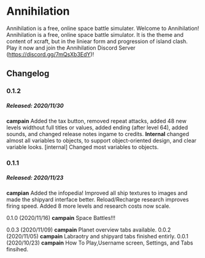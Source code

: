 # Annihilation

  Annihilation is a free, online space battle simulater.
 Welcome to Annihilation! Annihilation is a free, online space battle simulator. It is the theme and content of xcraft, but in the liniear form and progression of island clash. Play it now and join the Annihilation Discord Server (https://discord.gg/7mQsXb3EdY)!
 
## Changelog

### 0.1.2	
##### Released: 2020/11/30

**campain** Added the tax button, removed repeat attacks, added 48 new levels widthout full titles or values, added ending (after level 64), added sounds, and changed release notes ingame to credits. **Internal** changed almost all variables to objects, to support object-oriented design, and clear variable looks.
[internal] Changed most variables to objects.

### 0.1.1	
##### Released: 2020/11/23

**campian** Added the infopedia! Improved all ship textures to images and made the shipyard interface better. Reload/Recharge research improves firing speed. Added 8 more levels and research costs now scale.

0.1.0	(2020/11/16)	**campain** Space Battles!!!

0.0.3	(2020/11/09)	**campain** Planet overview tabs available.
0.0.2	(2020/11/05)	**campain** Labraotry and shipyard tabs finished entirly.
0.0.1	(2020/10/23)	**campain** How To Play,Username screen, Settings, and Tabs finsihed.
 
